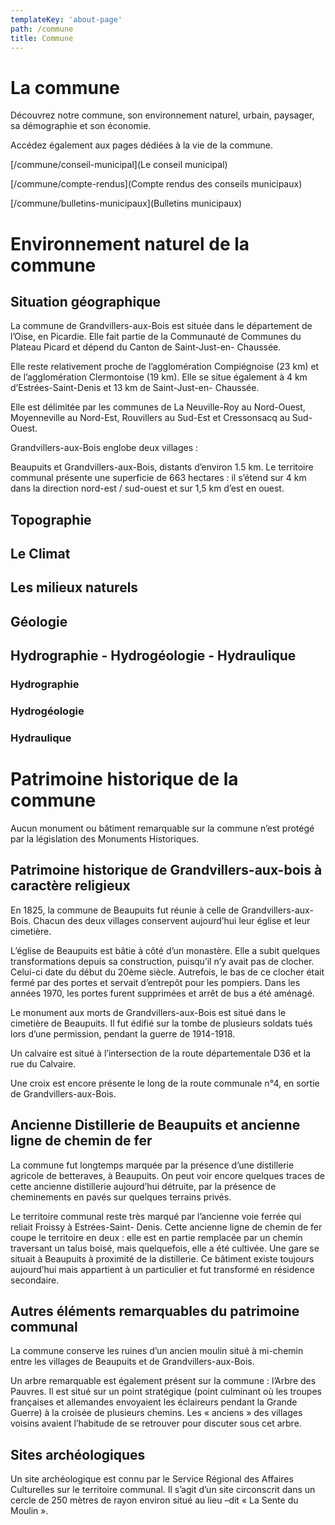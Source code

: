 ```yaml
---
templateKey: 'about-page'
path: /commune
title: Commune
---
```

# La commune 

Découvrez notre commune, son environnement naturel, urbain, paysager, sa démographie et son économie.  

Accédez également aux pages dédiées à la vie de la commune.  

[/commune/conseil-municipal](Le conseil municipal) 

[/commune/compte-rendus](Compte rendus des conseils municipaux) 

[/commune/bulletins-municipaux](Bulletins municipaux) 

# Environnement naturel de la commune

## Situation géographique
La commune de Grandvillers-aux-Bois est située dans le département de l’Oise, en Picardie. Elle fait partie de la Communauté de Communes du Plateau Picard et dépend du Canton de Saint-Just-en- Chaussée.  

Elle reste relativement proche de l’agglomération Compiégnoise (23 km) et de l’agglomération Clermontoise (19 km). Elle se situe également à 4 km d’Estrées-Saint-Denis et 13 km de Saint-Just-en- Chaussée.  

Elle est délimitée par les communes de La Neuville-Roy au Nord-Ouest, Moyenneville au Nord-Est, Rouvillers au Sud-Est et Cressonsacq au Sud-Ouest.  

Grandvillers-aux-Bois englobe deux villages :  

Beaupuits et Grandvillers-aux-Bois, distants d’environ 1.5 km.
Le territoire communal présente une superficie de 663 hectares : il s’étend sur 4 km dans la direction nord-est / sud-ouest et sur 1,5 km d’est en ouest.  

## Topographie

## Le Climat

## Les milieux naturels

## Géologie

## Hydrographie - Hydrogéologie - Hydraulique
### Hydrographie
### Hydrogéologie 
### Hydraulique 

# Patrimoine historique de la commune 

Aucun monument ou bâtiment remarquable sur la commune n’est protégé par la législation des Monuments Historiques.

## Patrimoine historique de Grandvillers-aux-bois à caractère religieux

En 1825, la commune de Beaupuits fut réunie à celle de Grandvillers-aux-Bois. Chacun des deux villages conservent aujourd’hui leur église et leur cimetière. 

L’église de Beaupuits est bâtie à côté d’un monastère. Elle a subit quelques transformations depuis sa construction, puisqu’il n’y avait pas de clocher. Celui-ci date du début du 20ème siècle. Autrefois, le bas de ce clocher était fermé par des portes et servait d’entrepôt pour les pompiers. Dans les années 1970, les portes furent supprimées et arrêt de bus a été aménagé. 

Le monument aux morts de Grandvillers-aux-Bois est situé dans le cimetière de Beaupuits. Il fut édifié sur la tombe de plusieurs soldats tués lors d’une permission, pendant la guerre de 1914-1918. 

Un calvaire est situé à l’intersection de la route départementale D36 et la rue du Calvaire. 

Une croix est encore présente le long de la route communale n°4, en sortie de Grandvillers-aux-Bois. 

## Ancienne Distillerie de Beaupuits et ancienne ligne de chemin de fer

La commune fut longtemps marquée par la présence d’une distillerie agricole de betteraves, à Beaupuits. On peut voir encore quelques traces de cette ancienne distillerie aujourd’hui détruite, par la présence de cheminements en pavés sur quelques terrains privés. 

Le territoire communal reste très marqué par l’ancienne voie ferrée qui reliait Froissy à Estrées-Saint- Denis. Cette ancienne ligne de chemin de fer coupe le territoire en deux : elle est en partie remplacée par un chemin traversant un talus boisé, mais quelquefois, elle a été cultivée. Une gare se situait à Beaupuits à proximité de la distillerie. Ce bâtiment existe toujours aujourd’hui mais appartient à un particulier et fut transformé en résidence secondaire. 

## Autres éléments remarquables du patrimoine communal 

La commune conserve les ruines d’un ancien moulin situé à mi-chemin entre les villages de Beaupuits et de Grandvillers-aux-Bois. 

Un arbre remarquable est également présent sur la commune : l’Arbre des Pauvres. Il est situé sur un point stratégique (point culminant où les troupes françaises et allemandes envoyaient les éclaireurs pendant la Grande Guerre) à la croisée de plusieurs chemins. Les « anciens » des villages voisins avaient l’habitude de se retrouver pour discuter sous cet arbre. 

## Sites archéologiques 

Un site archéologique est connu par le Service Régional des Affaires Culturelles sur le territoire communal.
Il s’agit d’un site circonscrit dans un cercle de 250 mètres de rayon environ situé au lieu –dit « La Sente du Moulin ».

